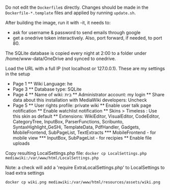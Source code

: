 Do not edit the `Dockerfile`s directly. Changes should be made in the `Dockerfile-*.template` files and applied by running `update.sh`.

After building the image, run it with -it, it needs to:
* ask for username & password to send emails through google
* get a onedrive token interactively. 
Also, port forward, if needed, to port 80. 

The SQLite database is copied every night at 2:00 to a folder under /home/www-data/OneDrive and synced to onedrive.

Load the URL with a full IP (not localhost or 127.0.0.1). These are my settings in the setup
* Page 1
** Wiki Language: he
* Page 3
** Database type: SQLite
* Page 4
** Name of wiki: בית
** Administrator account: my login
** Share data about this installation with MediaWiki developers: Uncheck
* Page 5
** User rights profile: private wiki
** Enable user talk page notification
** Enable watchlist notification
** Skins > Timeless : Use this skin as default
** Extensions: WikiEditor, VisualEditor, CodeEditor, CategoryTree, InputBox, ParserFunctions, Scribunto, SyntaxHighlight_GeSHi, TemplateData, PdfHandler, Gadgets, MobileFrontend, SubPageList, TextExtracts
*** MobileFrontend - for mobile view
*** InputBox, SubPageList - for recipies
** Enable file uploads

Copy resulting LocalSettings.php file: `docker cp LocalSettings.php mediawiki:/var/www/html/LocalSettings.php`

Note: a check will add a 'require ExtraLocalSettings.php' to LocalSettings to load extra settings

`docker cp wiki.png mediawiki:/var/www/html/resources/assets/wiki.png`

